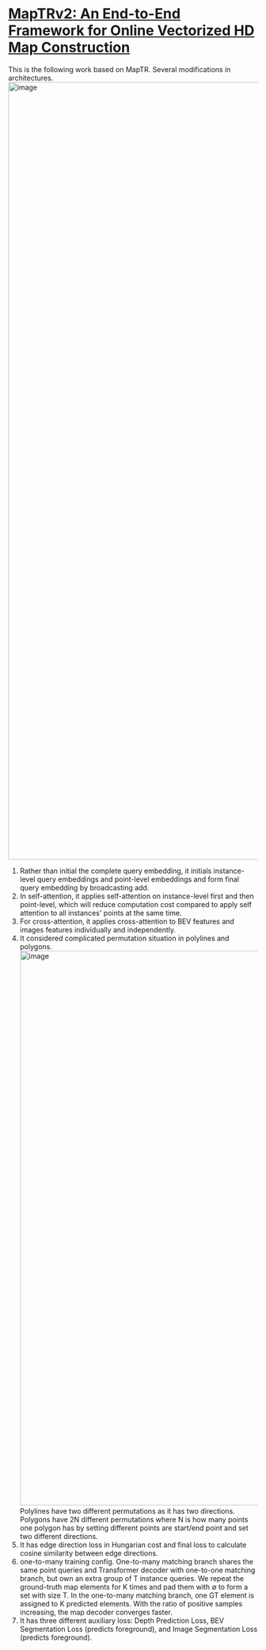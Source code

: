 # [MapTRv2: An End-to-End Framework for Online Vectorized HD Map Construction](https://arxiv.org/abs/2308.05736)

This is the following work based on MapTR. Several modifications in architectures.
<img width="1899" height="1569" alt="image" src="https://github.com/user-attachments/assets/68fe3b16-f71d-4212-9cd1-2d8c2545c391" />
1. Rather than initial the complete query embedding, it initials instance-level query embeddings and point-level embeddings and form final query embedding by broadcasting add.
2. In self-attention, it applies self-attention on instance-level first and then point-level, which will reduce computation cost compared to apply self attention to all instances' points at the same time.
3. For cross-attention, it applies cross-attention to BEV features and images features individually and independently.
4. It considered complicated permutation situation in polylines and polygons.
   <img width="1979" height="1119" alt="image" src="https://github.com/user-attachments/assets/1d42e168-de6e-435e-a809-18bf3784dac9" />
   Polylines have two different permutations as it has two directions. Polygons have 2N different permutations where N is how many points one polygon has by setting different points are start/end point and set two different directions.
5. It has edge direction loss in Hungarian cost and final loss to calculate cosine similarity between edge directions.
6. one-to-many training config. One-to-many matching branch shares the same point queries and Transformer decoder with one-to-one matching branch, but own an extra group of T instance queries. We repeat the ground-truth map elements for
    K times and pad them with ∅ to form a set with size T. In the one-to-many matching branch, one GT element is assigned to K predicted elements. With the ratio of positive samples increasing, the map decoder converges faster.
7. It has three different auxiliary loss: Depth Prediction Loss, BEV Segmentation Loss (predicts foreground), and Image Segmentation Loss (predicts foreground).
